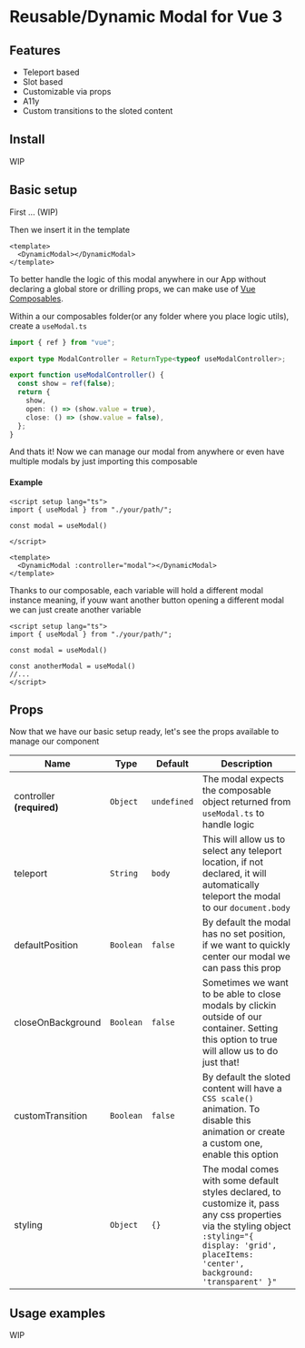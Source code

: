 # Reusable/Dynamic Modal for Vue 3

## Features 
- Teleport based
- Slot based
- Customizable via props
- A11y
- Custom transitions to the sloted content

## Install
WIP

## Basic setup
First ... (WIP)

Then we insert it in the template
```vue
<template>
  <DynamicModal></DynamicModal>
</template>
```

To better handle the logic of this modal anywhere in our App without declaring a global store or drilling props, we can make use of [Vue Composables](https://vuejs.org/guide/reusability/composables.html#composables).


Within a our composables folder(or any folder where you place logic utils), create a `useModal.ts`
```ts
import { ref } from "vue";

export type ModalController = ReturnType<typeof useModalController>;

export function useModalController() {
  const show = ref(false);
  return {
    show,
    open: () => (show.value = true),
    close: () => (show.value = false),
  };
}
```
And thats it! Now we can manage our modal from anywhere or even have multiple modals by just importing this composable

#### Example 
```vue
<script setup lang="ts">
import { useModal } from "./your/path/";

const modal = useModal()

</script>

<template>
  <DynamicModal :controller="modal"></DynamicModal>
</template>
```
Thanks to our composable, each variable will hold a different modal instance meaning, if youw want another button opening a different modal we can just create another variable

```vue
<script setup lang="ts">
import { useModal } from "./your/path/";

const modal = useModal()

const anotherModal = useModal()
//...
</script>

```

## Props
Now that we have our basic setup ready, let's see the props available to manage our component

| Name                  | Type       | Default    | Description                                         |
| --------              | ---------- | ---------- | --------------------------------------------------- |
| controller **(required)** | `Object`   | `undefined`| The modal expects the composable object returned from `useModal.ts` to handle logic |
| teleport              | `String`   | `body`     | This will allow us to select any teleport location, if not declared, it will automatically teleport the modal to our `document.body` |
| defaultPosition       | `Boolean`  | `false`    | By default the modal has no set position, if we want to quickly center our modal we can pass this prop | 
| closeOnBackground     | `Boolean`  | `false`    | Sometimes we want to be able to close modals by clickin outside of our container. Setting this option to true will allow us to do just that! |
| customTransition      | `Boolean`  | `false`    | By default the sloted content will have a `CSS scale()` animation. To disable this animation or create a custom one, enable this option |
| styling               | `Object`   | `{}`       | The modal comes with some default styles declared, to customize it, pass any css properties via the styling object `:styling="{ display: 'grid', placeItems: 'center', background: 'transparent' }"` |

## Usage examples
WIP


